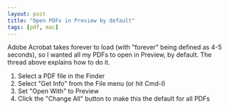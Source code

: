 ```yaml
---
layout: post
title: "Open PDFs in Preview by default"
tags: [pdf, mac]
---
```


Adobe Acrobat takes forever to load (with "forever" being defined as 4-5 seconds), so I wanted all my PDFs to open in Preview, by default. The thread above explains how to do it.

1. Select a PDF file in the Finder
1. Select "Get Info" from the File menu (or hit Cmd-I)
1. Set "Open With" to Preview
1. Click the "Change All" button to make this the default for all PDFs
